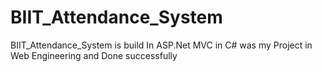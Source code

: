 # BIIT_Attendance_System
BIIT_Attendance_System is build In ASP.Net MVC in C# was my Project in Web Engineering and Done successfully
